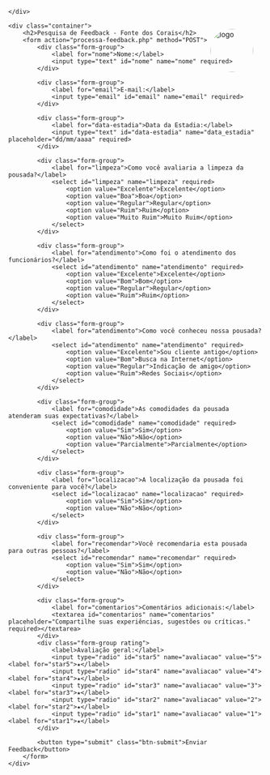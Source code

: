 <!DOCTYPE html>
<html lang="pt-br">
<head>
    <meta charset="UTF-8">
    <meta name="viewport" content="width=device-width, initial-scale=1.0">
    <title>Formulário de Feedback - Fonte dos Corais</title>
    <style>
        body {
            background-image: url(https://images.pexels.com/photos/4712763/pexels-photo-4712763.jpeg);
            background-size: cover; 
            background-position: center; 
            background-repeat: no-repeat; 
            height: 100%; 
            margin: 0; 
        }
        .container {
            width: 50%;
            margin: 50px auto;
            background-color: #fff;
            padding: 20px;
            border-radius: 8px;
            box-shadow: 0 4px 8px rgba(0, 0, 0, 0.1);
        }
        h2 {
            text-align: center;
            color: #333;
        }
        .form-group {
            margin-bottom: 15px;
        }
        label {
            font-weight: bold;
            display: block;
            margin-bottom: 5px;
        }
        input[type="text"], input[type="email"], textarea {
            width: 100%;
            padding: 10px;
            border: 1px solid #ccc;
            border-radius: 4px;
        }
        textarea {
            height: 100px;
            resize: vertical;
        }
        .rating label {
            font-size: 20px;
            margin-right: 10px;
        }
        .rating input {
            display: none;
        }
        .rating input + label {
            cursor: pointer;
        }
        .rating input:checked ~ label {
            color: gold;
        }
        .btn-submit {
            background-color: #4CAF50;
            color: white;
            border: none;
            padding: 10px 20px;
            font-size: 16px;
            cursor: pointer;
            border-radius: 4px;
            display: block;
            margin: 20px auto;
        }
        .btn-submit:hover {
            background-color: #45a049;
        }
        .container {
            width: 50%;
            margin: 50px auto;
            background-color: #fff;
            padding: 20px;
            border-radius: 8px;
            box-shadow: 0 4px 8px rgba(0, 0, 0, 0.1);
        }
        h2 {
            text-align: center;
            color: #333;
        }
        .form-group {
            margin-bottom: 15px;
        }
        label {
            font-weight: bold;
            display: block;
            margin-bottom: 5px;
        }
        input[type="text"], input[type="email"], select, textarea {
            width: 100%;
            padding: 10px;
            border: 1px solid #ccc;
            border-radius: 4px;
        }
        textarea {
            height: 100px;
            resize: vertical;
        }
        .btn-submit {
            background-color: #4CAF50;
            color: white;
            border: none;
            padding: 10px 20px;
            font-size: 16px;
            cursor: pointer;
            border-radius: 4px;
            display: block;
            margin: 20px auto;
        }
        .btn-submit:hover {
            background-color: #45a049;
        }
        .logo {
            width: 85px;
            height: 85px;
            border-radius: 70%;
            object-fit: cover;
            position: relative;
            top: 140px;
            left: 400px;
        }
    </style>
</head>
<body>
    <div>
        <img src="C:\Users\crazy\Downloads\Texto do seu parágrafo (3).png" alt="logo" class="logo">
        
    </div>

    <div class="container">
        <h2>Pesquisa de Feedback - Fonte dos Corais</h2>
        <form action="processa-feedback.php" method="POST">
            <div class="form-group">
                <label for="nome">Nome:</label>
                <input type="text" id="nome" name="nome" required>
            </div>
            
            <div class="form-group">
                <label for="email">E-mail:</label>
                <input type="email" id="email" name="email" required>
            </div>
            
            <div class="form-group">
                <label for="data-estadia">Data da Estadia:</label>
                <input type="text" id="data-estadia" name="data_estadia" placeholder="dd/mm/aaaa" required>
            </div>
            
            <div class="form-group">
                <label for="limpeza">Como você avaliaria a limpeza da pousada?</label>
                <select id="limpeza" name="limpeza" required>
                    <option value="Excelente">Excelente</option>
                    <option value="Boa">Boa</option>
                    <option value="Regular">Regular</option>
                    <option value="Ruim">Ruim</option>
                    <option value="Muito Ruim">Muito Ruim</option>
                </select>
            </div>
            
            <div class="form-group">
                <label for="atendimento">Como foi o atendimento dos funcionários?</label>
                <select id="atendimento" name="atendimento" required>
                    <option value="Excelente">Excelente</option>
                    <option value="Bom">Bom</option>
                    <option value="Regular">Regular</option>
                    <option value="Ruim">Ruim</option>
                </select>
            </div>

            <div class="form-group">
                <label for="atendimento">Como você conheceu nossa pousada?</label>
                <select id="atendimento" name="atendimento" required>
                    <option value="Excelente">Sou cliente antigo</option>
                    <option value="Bom">Busca na Internet</option>
                    <option value="Regular">Indicação de amigo</option>
                    <option value="Ruim">Redes Sociais</option>
                </select>
            </div>
            
            <div class="form-group">
                <label for="comodidade">As comodidades da pousada atenderam suas expectativas?</label>
                <select id="comodidade" name="comodidade" required>
                    <option value="Sim">Sim</option>
                    <option value="Não">Não</option>
                    <option value="Parcialmente">Parcialmente</option>
                </select>
            </div>
            
            <div class="form-group">
                <label for="localizacao">A localização da pousada foi conveniente para você?</label>
                <select id="localizacao" name="localizacao" required>
                    <option value="Sim">Sim</option>
                    <option value="Não">Não</option>
                </select>
            </div>
            
            <div class="form-group">
                <label for="recomendar">Você recomendaria esta pousada para outras pessoas?</label>
                <select id="recomendar" name="recomendar" required>
                    <option value="Sim">Sim</option>
                    <option value="Não">Não</option>
                </select>
            </div>

            <div class="form-group">
                <label for="comentarios">Comentários adicionais:</label>
                <textarea id="comentarios" name="comentarios" placeholder="Compartilhe suas experiências, sugestões ou críticas." required></textarea>
            </div>
            <div class="form-group rating">
                <label>Avaliação geral:</label>
                <input type="radio" id="star5" name="avaliacao" value="5"><label for="star5">★</label>
                <input type="radio" id="star4" name="avaliacao" value="4"><label for="star4">★</label>
                <input type="radio" id="star3" name="avaliacao" value="3"><label for="star3">★</label>
                <input type="radio" id="star2" name="avaliacao" value="2"><label for="star2">★</label>
                <input type="radio" id="star1" name="avaliacao" value="1"><label for="star1">★</label>
            </div>

            <button type="submit" class="btn-submit">Enviar Feedback</button>
        </form>
    </div>
</body>
</html>


<?php
if ($_SERVER["REQUEST_METHOD"] == "POST") {
    $nome = $_POST['nome'];
    $feedback = $_POST['feedback'];

    $to = "crazyn2k05@gmail.com";
    $subject = "Novo Feedback";
    $message = "Nome: $nome\nFeedback: $feedback";
    $headers = "From: no-reply@seusite.com";

    mail($to, $subject, $message, $headers);
    echo "Feedback enviado com sucesso!";
}
?>
